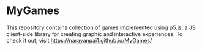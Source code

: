 # MyGames
This repository contains collection of games implemented using p5.js, a JS client-side library for creating graphic and interactive experiences.
To check it out, visit https://narayanpai1.github.io/MyGames/
